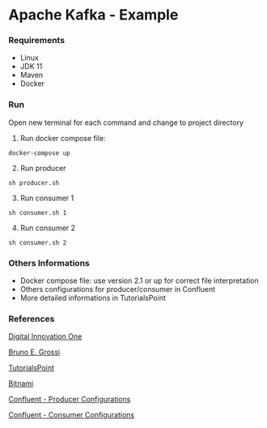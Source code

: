 # Apache Kafka - Example

### Requirements

- Linux
- JDK 11
- Maven
- Docker

### Run
Open new terminal for each command and change to project directory

1. Run docker compose file:
```shell
docker-compose up
```

2. Run producer

```shell
sh producer.sh
```

3. Run consumer 1

```shell
sh consumer.sh 1
```

4. Run consumer 2

```shell
sh consumer.sh 2
```

### Others Informations

- Docker compose file: use version 2.1 or up for correct file interpretation
- Others configurations for producer/consumer in Confluent
- More detailed informations in TutorialsPoint

### References
[Digital Innovation One](https://digitalinnovation.one/)

[Bruno E. Grossi](https://github.com/begrossi/dio-kafka-example)

[TutorialsPoint](https://www.tutorialspoint.com/apache_kafka/apache_kafka_simple_producer_example.htm)

[Bitnami](https://github.com/bitnami/bitnami-docker-kafka/issues/68)

[Confluent - Producer Configurations](https://docs.confluent.io/platform/current/installation/configuration/producer-configs.html)

[Confluent - Consumer Configurations](https://docs.confluent.io/platform/current/installation/configuration/consumer-configs.html)



